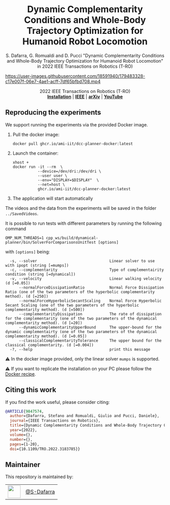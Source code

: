 <h1 align="center">
 Dynamic Complementarity Conditions and Whole-Body Trajectory Optimization for Humanoid Robot Locomotion
</h1>

<div align="center">

S. Dafarra, G. Romualdi and D. Pucci "Dynamic Complementarity Conditions and Whole-Body Trajectory Optimization for Humanoid Robot Locomotion" in 2022 IEEE Transactions on Robotics (T-RO)

</div>

<p align="center">




https://user-images.githubusercontent.com/18591940/179483328-c17e007f-06e7-4ae1-acff-7df65bfbd708.mp4




<div align="center">
2022 IEEE Transactions on Robotics (T-RO)
</div>
 
<div align="center">
  <a href="#reproducing-the-experiments"><b>Installation</b></a> |
  <a href="https://ieeexplore.ieee.org/abstract/document/9847574"><b>IEEE</b></a> |
  <a href="https://arxiv.org/abs/2207.03198"><b>arXiv</b></a> |
  <a href="https://www.youtube.com/watch?v=Uc9o8TE32cw"><b>YouTube</b></a>
</div>

## Reproducing the experiments
We support running the experiments via the provided Docker image.

1. Pull the docker image:
    ```console
    docker pull ghcr.io/ami-iit/dcc-planner-docker:latest
    ```
2. Launch the container:
    ```console
    xhost +
    docker run -it --rm  \
               --device=/dev/dri:/dev/dri \
               --user user \
               --env="DISPLAY=$DISPLAY"  \
               --net=host \
               ghcr.io/ami-iit/dcc-planner-docker:latest
    ```
3. The application will start automatically

The videos and the data from the experiments will be saved in the folder ``../SavedVideos``.

It is possible to run tests with different parameters by running the following command
```console
OMP_NUM_THREADS=1 cpp_ws/build/dynamical-planner/bin/SolverForComparisonsUnitTest [options]
```
with ``[options]`` being:
```console
  -s, --solver                                Linear solver to use with ipopt (string [=mumps])
  -c, --complementarity                       Type of complementairity condition (string [=dynamical])
  -v, --velocity                              Linear walking velocity (d [=0.05])
      --normalForceDissipationRatio           Normal Force Dissipation Ratio (one of the two parameters of the hyperbolic complementarity method). (d [=250])
      --normalForceHyperbolicSecantScaling    Normal Force Hyperbolic Secant Scaling (one of the two parameters of the hyperbolic complementarity method). (d [=500])
      --complementarityDissipation            The rate of dissipation for the complementarity (one of the two parameters of the dynamical complementarity method). (d [=20])
      --dynamicComplementarityUpperBound      The upper-bound for the dynamic complementairty (one of the two parameters of the dynamical complementarity method). (d [=0.05])
      --classicalComplementarityTolerance     The upper bound for the classical complementarity. (d [=0.004])
  -?, --help                                  print this message
```

⚠️  In the docker image provided, only the linear solver ``mumps`` is supported.

⚠️  If you want to replicate the installation on your PC please follow the [Docker recipe](./dockerfiles/Dockerfile).


## Citing this work

If you find the work useful, please consider citing:

```bib
@ARTICLE{9847574,
  author={Dafarra, Stefano and Romualdi, Giulio and Pucci, Daniele},
  journal={IEEE Transactions on Robotics}, 
  title={Dynamic Complementarity Conditions and Whole-Body Trajectory Optimization for Humanoid Robot Locomotion}, 
  year={2022},
  volume={},
  number={},
  pages={1-20},
  doi={10.1109/TRO.2022.3183785}}
```



## Maintainer

This repository is maintained by:

|                                                              |                                                      |
| :----------------------------------------------------------: | :--------------------------------------------------: |
| [<img src="https://github.com/S-Dafarra.png" width="40">](https://github.com/S-Dafarra) | [@S-Dafarra](https://github.com/S-Dafarra) |

